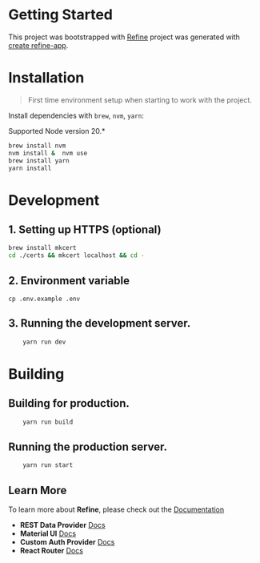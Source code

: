 # Getting Started

This project was bootstrapped with [Refine](https://github.com/refinedev/refine) project was generated with [create refine-app](https://github.com/refinedev/refine/tree/master/packages/create-refine-app).


# Installation
> First time environment setup when starting to work with the project.

Install dependencies with `brew`, `nvm`, `yarn`:

Supported Node version 20.*

```bash
brew install nvm
nvm install &  nvm use
brew install yarn
yarn install
```

# Development

## 1. Setting up HTTPS (optional)
```bash
brew install mkcert
cd ./certs && mkcert localhost && cd -
```

## 2. Environment variable
```
cp .env.example .env
```

## 3. Running the development server.

```bash
    yarn run dev
```

# Building

## Building for production.

```bash
    yarn run build
```

## Running the production server.

```bash
    yarn run start
```

## Learn More

To learn more about **Refine**, please check out the [Documentation](https://refine.dev/docs)

- **REST Data Provider** [Docs](https://refine.dev/docs/core/providers/data-provider/#overview)
- **Material UI** [Docs](https://refine.dev/docs/ui-frameworks/mui/tutorial/)
- **Custom Auth Provider** [Docs](https://refine.dev/docs/core/providers/auth-provider/)
- **React Router** [Docs](https://refine.dev/docs/core/providers/router-provider/)
